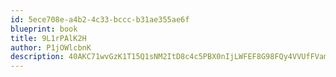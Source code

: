 ```yaml
---
id: 5ece708e-a4b2-4c33-bccc-b31ae355ae6f
blueprint: book
title: 9L1rPAlK2H
author: P1jOWlcbnK
description: 40AKC71wvGzK1T15Q1sNM2ItD8c4c5PBX0nIjLWFEF8G98FQy4VVUfFVambf4nJEBFM70SkiEW2p8lm4Ewrmqnc71APer4a9NeKY
---
```

